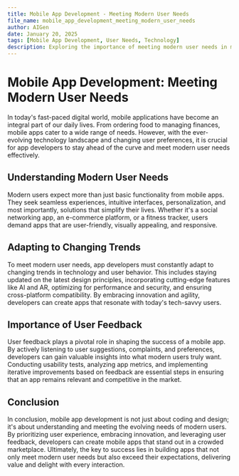 ```yaml
---
title: Mobile App Development - Meeting Modern User Needs
file_name: mobile_app_development_meeting_modern_user_needs
author: AIGen
date: January 20, 2025
tags: [Mobile App Development, User Needs, Technology]
description: Exploring the importance of meeting modern user needs in mobile app development.
---
```


# Mobile App Development: Meeting Modern User Needs

In today's fast-paced digital world, mobile applications have become an integral part of our daily lives. From ordering food to managing finances, mobile apps cater to a wide range of needs. However, with the ever-evolving technology landscape and changing user preferences, it is crucial for app developers to stay ahead of the curve and meet modern user needs effectively.

## Understanding Modern User Needs

Modern users expect more than just basic functionality from mobile apps. They seek seamless experiences, intuitive interfaces, personalization, and most importantly, solutions that simplify their lives. Whether it's a social networking app, an e-commerce platform, or a fitness tracker, users demand apps that are user-friendly, visually appealing, and responsive.

## Adapting to Changing Trends

To meet modern user needs, app developers must constantly adapt to changing trends in technology and user behavior. This includes staying updated on the latest design principles, incorporating cutting-edge features like AI and AR, optimizing for performance and security, and ensuring cross-platform compatibility. By embracing innovation and agility, developers can create apps that resonate with today's tech-savvy users.

## Importance of User Feedback

User feedback plays a pivotal role in shaping the success of a mobile app. By actively listening to user suggestions, complaints, and preferences, developers can gain valuable insights into what modern users truly want. Conducting usability tests, analyzing app metrics, and implementing iterative improvements based on feedback are essential steps in ensuring that an app remains relevant and competitive in the market.

## Conclusion

In conclusion, mobile app development is not just about coding and design; it's about understanding and meeting the evolving needs of modern users. By prioritizing user experience, embracing innovation, and leveraging user feedback, developers can create mobile apps that stand out in a crowded marketplace. Ultimately, the key to success lies in building apps that not only meet modern user needs but also exceed their expectations, delivering value and delight with every interaction.
